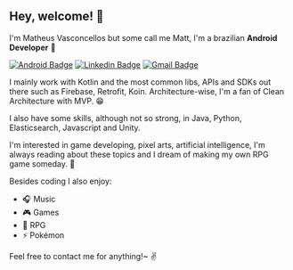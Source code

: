 ## Hey, welcome! 👋

I'm Matheus Vasconcellos but some call me Matt, I'm a brazilian **Android Developer** 📱

[![Android Badge](https://img.shields.io/badge/-Android-3DDC84?style=flat&logo=Android&logoColor=white)]() [![Linkedin Badge](https://img.shields.io/badge/-ovmath-blue?style=flat&logo=Linkedin&logoColor=white&link=https://www.linkedin.com/in/ovmath/)](https://www.linkedin.com/in/ovmath/) [![Gmail Badge](https://img.shields.io/badge/-ov.math95@gmail.com-c14438?style=flat&logo=Gmail&logoColor=white&link=mailto:ov.math95@gmail.com)](mailto:ov.math95@gmail.com)

I mainly work with Kotlin and the most common libs, APIs and SDKs out there such as Firebase, Retrofit, Koin. Architecture-wise, I'm a fan of Clean Architecture with MVP. 😁

I also have some skills, although not so strong, in Java, Python, Elasticsearch, Javascript and Unity.

I'm interested in game developing, pixel arts, artificial intelligence, I'm always reading about these topics and I dream of making my own RPG game someday. 🤩

Besides coding I also enjoy:
- 🎧 Music
- 🎮 Games
- 🎲 RPG
- ⚡ Pokémon

Feel free to contact me for anything!~ ✌️
